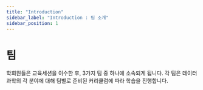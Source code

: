 ```yaml
---
title: "Introduction"
sidebar_label: "Introduction : 팀 소개"
sidebar_position: 1
---
```


# 팀

학회원들은 교육세션을 이수한 후, 3가지 팀 중 하나에 소속되게 됩니다. 각 팀은 데이터 과학의 각 분야에 대해 팀별로 준비된 커리큘럼에 따라 학습을 진행합니다.
